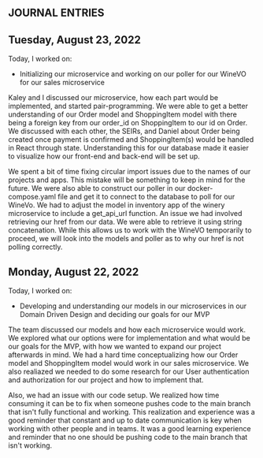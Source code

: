 <!-- In the journals, every day that you work on the project, you must make an entry in your journal after you've finished that day. At a minimum, you will need to include the following information:

The date of the entry
A list of features/issues that you worked on and who you worked with, if applicable
A reflection on any design conversations that you had
At least one ah-ha! moment that you had during your coding, however small
Keep your journal in reverse chronological order. Always put new entries at the top. -->

## JOURNAL ENTRIES


## Tuesday, August 23, 2022
Today, I worked on:

* Initializing our microservice and working on our poller for our WineVO
for our sales microservice 

Kaley and I discussed our microservice, how each part would be implemented, and started pair-programming.  We were able to get a better understanding of our Order model and ShoppingItem model with there being a foreign key from our order_id on ShoppingItem to our id on Order.  We discussed with each other, the SEIRs, and Daniel about Order being created once payment is confirmed and ShoppingItem(s) would be handled in React through state.  Understanding this for our database made it easier to visualize how our front-end and back-end will be set up.

We spent a bit of time fixing circular import issues due to the names of our projects and apps.  This mistake will be something to keep in mind for the future.  We were also able to construct our poller in our docker-compose.yaml file and get it to connect to the database to poll for our WineVo.  We had to adjust the model in inventory app of the winery microservice to include a get_api_url function.  An issue we had involved retrieving our href from our data.  We were able to retrieve it using string concatenation.  While this allows us to work with the WineVO temporarily to proceed, we will look into the models and poller as to why our href is not polling correctly.

## Monday, August 22, 2022
Today, I worked on:

* Developing and understanding our models in our microservices in our Domain Driven Design and deciding our goals for our MVP 

The team discussed our models and how each microservice would work.  We explored what our options were for implementation and what would be our goals for the MVP, with how we wanted to expand our project afterwards in mind.  We had a
hard time conceptualizing how our Order model and ShoppingItem model would 
work in our sales microservice.  We also realiazed we needed to do some research for our User authentication and authorization for our project and how to implement that.

Also, we had an issue with our code setup.  We realized how time consuming it can be to fix when someone pushes code to the main branch that isn't fully functional and working.  This realization and experience was a good reminder that constant and up to date communication is key when working with other people and in teams.  It was a good learning experience and reminder that no one should be pushing code to the main branch that isn't working.  